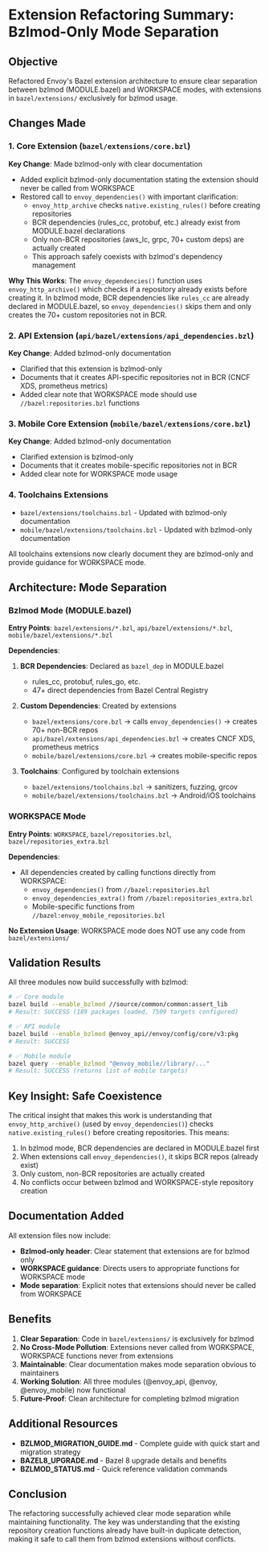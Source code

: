 # Extension Refactoring Summary: Bzlmod-Only Mode Separation

## Objective

Refactored Envoy's Bazel extension architecture to ensure clear separation between bzlmod (MODULE.bazel) and WORKSPACE modes, with extensions in `bazel/extensions/` exclusively for bzlmod usage.

## Changes Made

### 1. Core Extension (`bazel/extensions/core.bzl`)

**Key Change**: Made bzlmod-only with clear documentation
- Added explicit bzlmod-only documentation stating the extension should never be called from WORKSPACE
- Restored call to `envoy_dependencies()` with important clarification:
  - `envoy_http_archive` checks `native.existing_rules()` before creating repositories
  - BCR dependencies (rules_cc, protobuf, etc.) already exist from MODULE.bazel declarations
  - Only non-BCR repositories (aws_lc, grpc, 70+ custom deps) are actually created
  - This approach safely coexists with bzlmod's dependency management

**Why This Works**: The `envoy_dependencies()` function uses `envoy_http_archive()` which checks if a repository already exists before creating it. In bzlmod mode, BCR dependencies like `rules_cc` are already declared in MODULE.bazel, so `envoy_dependencies()` skips them and only creates the 70+ custom repositories not in BCR.

### 2. API Extension (`api/bazel/extensions/api_dependencies.bzl`)

**Key Change**: Added bzlmod-only documentation
- Clarified that this extension is bzlmod-only
- Documents that it creates API-specific repositories not in BCR (CNCF XDS, prometheus metrics)
- Added clear note that WORKSPACE mode should use `//bazel:repositories.bzl` functions

### 3. Mobile Core Extension (`mobile/bazel/extensions/core.bzl`)

**Key Change**: Added bzlmod-only documentation
- Clarified extension is bzlmod-only
- Documents that it creates mobile-specific repositories not in BCR
- Added clear note for WORKSPACE mode usage

### 4. Toolchains Extensions
- `bazel/extensions/toolchains.bzl` - Updated with bzlmod-only documentation
- `mobile/bazel/extensions/toolchains.bzl` - Updated with bzlmod-only documentation

All toolchains extensions now clearly document they are bzlmod-only and provide guidance for WORKSPACE mode.

## Architecture: Mode Separation

### Bzlmod Mode (MODULE.bazel)
**Entry Points**: `bazel/extensions/*.bzl`, `api/bazel/extensions/*.bzl`, `mobile/bazel/extensions/*.bzl`

**Dependencies**:
1. **BCR Dependencies**: Declared as `bazel_dep` in MODULE.bazel
   - rules_cc, protobuf, rules_go, etc.
   - 47+ direct dependencies from Bazel Central Registry

2. **Custom Dependencies**: Created by extensions
   - `bazel/extensions/core.bzl` → calls `envoy_dependencies()` → creates 70+ non-BCR repos
   - `api/bazel/extensions/api_dependencies.bzl` → creates CNCF XDS, prometheus metrics
   - `mobile/bazel/extensions/core.bzl` → creates mobile-specific repos

3. **Toolchains**: Configured by toolchain extensions
   - `bazel/extensions/toolchains.bzl` → sanitizers, fuzzing, grcov
   - `mobile/bazel/extensions/toolchains.bzl` → Android/iOS toolchains

### WORKSPACE Mode
**Entry Points**: `WORKSPACE`, `bazel/repositories.bzl`, `bazel/repositories_extra.bzl`

**Dependencies**:
- All dependencies created by calling functions directly from WORKSPACE:
  - `envoy_dependencies()` from `//bazel:repositories.bzl`
  - `envoy_dependencies_extra()` from `//bazel:repositories_extra.bzl`
  - Mobile-specific functions from `//bazel:envoy_mobile_repositories.bzl`

**No Extension Usage**: WORKSPACE mode does NOT use any code from `bazel/extensions/`

## Validation Results

All three modules now build successfully with bzlmod:

```bash
# ✅ Core module
bazel build --enable_bzlmod //source/common/common:assert_lib
# Result: SUCCESS (189 packages loaded, 7509 targets configured)

# ✅ API module  
bazel build --enable_bzlmod @envoy_api//envoy/config/core/v3:pkg
# Result: SUCCESS

# ✅ Mobile module
bazel query --enable_bzlmod "@envoy_mobile//library/..."
# Result: SUCCESS (returns list of mobile targets)
```

## Key Insight: Safe Coexistence

The critical insight that makes this work is understanding that `envoy_http_archive()` (used by `envoy_dependencies()`) checks `native.existing_rules()` before creating repositories. This means:

1. In bzlmod mode, BCR dependencies are declared in MODULE.bazel first
2. When extensions call `envoy_dependencies()`, it skips BCR repos (already exist)
3. Only custom, non-BCR repositories are actually created
4. No conflicts occur between bzlmod and WORKSPACE-style repository creation

## Documentation Added

All extension files now include:
- **Bzlmod-only header**: Clear statement that extensions are for bzlmod only
- **WORKSPACE guidance**: Directs users to appropriate functions for WORKSPACE mode
- **Mode separation**: Explicit notes that extensions should never be called from WORKSPACE

## Benefits

1. **Clear Separation**: Code in `bazel/extensions/` is exclusively for bzlmod
2. **No Cross-Mode Pollution**: Extensions never called from WORKSPACE, WORKSPACE functions never from extensions
3. **Maintainable**: Clear documentation makes mode separation obvious to maintainers
4. **Working Solution**: All three modules (@envoy_api, @envoy, @envoy_mobile) now functional
5. **Future-Proof**: Clean architecture for completing bzlmod migration

## Additional Resources

- **BZLMOD_MIGRATION_GUIDE.md** - Complete guide with quick start and migration strategy
- **BAZEL8_UPGRADE.md** - Bazel 8 upgrade details and benefits
- **BZLMOD_STATUS.md** - Quick reference validation commands

## Conclusion

The refactoring successfully achieved clear mode separation while maintaining functionality. The key was understanding that the existing repository creation functions already have built-in duplicate detection, making it safe to call them from bzlmod extensions without conflicts.
